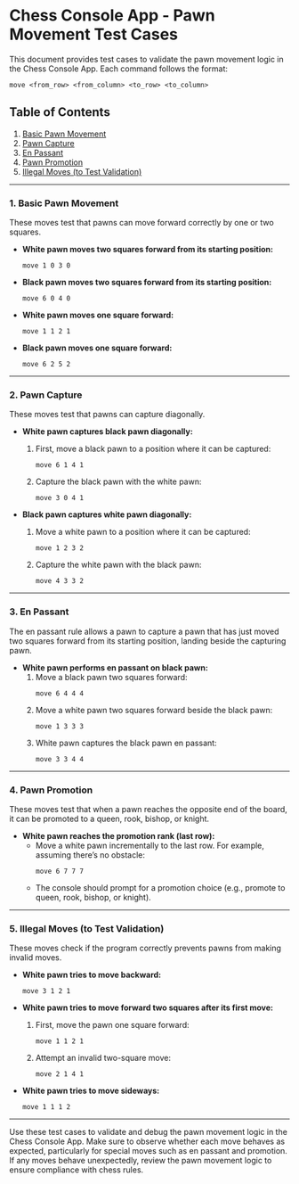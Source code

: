 # Chess Console App - Pawn Movement Test Cases

This document provides test cases to validate the pawn movement logic in the Chess Console App. Each command follows the format:
```plaintext
move <from_row> <from_column> <to_row> <to_column>
```

## Table of Contents
1. [Basic Pawn Movement](#basic-pawn-movement)
2. [Pawn Capture](#pawn-capture)
3. [En Passant](#en-passant)
4. [Pawn Promotion](#pawn-promotion)
5. [Illegal Moves (to Test Validation)](#illegal-moves-to-test-validation)

---

### 1. Basic Pawn Movement
These moves test that pawns can move forward correctly by one or two squares.

- **White pawn moves two squares forward from its starting position:**
  ```plaintext
  move 1 0 3 0
  ```

- **Black pawn moves two squares forward from its starting position:**
  ```plaintext
  move 6 0 4 0
  ```

- **White pawn moves one square forward:**
  ```plaintext
  move 1 1 2 1
  ```

- **Black pawn moves one square forward:**
  ```plaintext
  move 6 2 5 2
  ```

---

### 2. Pawn Capture
These moves test that pawns can capture diagonally.

- **White pawn captures black pawn diagonally:**
    1. First, move a black pawn to a position where it can be captured:
       ```plaintext
       move 6 1 4 1
       ```
    2. Capture the black pawn with the white pawn:
       ```plaintext
       move 3 0 4 1
       ```

- **Black pawn captures white pawn diagonally:**
    1. Move a white pawn to a position where it can be captured:
       ```plaintext
       move 1 2 3 2
       ```
    2. Capture the white pawn with the black pawn:
       ```plaintext
       move 4 3 3 2
       ```

---

### 3. En Passant
The en passant rule allows a pawn to capture a pawn that has just moved two squares forward from its starting position, landing beside the capturing pawn.

- **White pawn performs en passant on black pawn:**
    1. Move a black pawn two squares forward:
       ```plaintext
       move 6 4 4 4
       ```
    2. Move a white pawn two squares forward beside the black pawn:
       ```plaintext
       move 1 3 3 3
       ```
    3. White pawn captures the black pawn en passant:
       ```plaintext
       move 3 3 4 4
       ```

---

### 4. Pawn Promotion
These moves test that when a pawn reaches the opposite end of the board, it can be promoted to a queen, rook, bishop, or knight.

- **White pawn reaches the promotion rank (last row):**
    - Move a white pawn incrementally to the last row. For example, assuming there’s no obstacle:
      ```plaintext
      move 6 7 7 7
      ```
    - The console should prompt for a promotion choice (e.g., promote to queen, rook, bishop, or knight).

---

### 5. Illegal Moves (to Test Validation)
These moves check if the program correctly prevents pawns from making invalid moves.

- **White pawn tries to move backward:**
  ```plaintext
  move 3 1 2 1
  ```

- **White pawn tries to move forward two squares after its first move:**
    1. First, move the pawn one square forward:
       ```plaintext
       move 1 1 2 1
       ```
    2. Attempt an invalid two-square move:
       ```plaintext
       move 2 1 4 1
       ```

- **White pawn tries to move sideways:**
  ```plaintext
  move 1 1 1 2
  ```

---

Use these test cases to validate and debug the pawn movement logic in the Chess Console App. Make sure to observe whether each move behaves as expected, particularly for special moves such as en passant and promotion. If any moves behave unexpectedly, review the pawn movement logic to ensure compliance with chess rules.